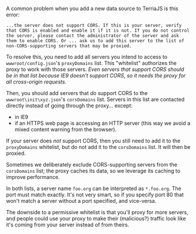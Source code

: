 A common problem when you add a new data source to TerriaJS is this error:

`...the server does not support CORS. If this is your server, verify that CORS is enabled and enable it if it is not. If you do not control the server, please contact the administrator of the server and ask them to enable CORS. Or ... ask us to add this server to the list of non-CORS-supporting servers that may be proxied.`

To resolve this, you need to add all servers you intend to access to `wwwroot/config.json`'s `proxyDomains` list. This "whitelist" authorizes the proxy to work with those servers. *Even servers that support CORS should be in that list because IE9 doesn't support CORS, so it needs the proxy for all cross-origin requests.*

Then, you should add servers that *do* support CORS to the `wwwroot\init\xyz.json`'s `corsDomains` list. Servers in this list are contacted directly instead of going through the proxy... except:
- in IE9
- if an HTTPS web page is accessing an HTTP server (this way we avoid a mixed content warning from the browser).

If your server does *not* support CORS, then you still need to add it to the `proxyDomains` whitelist, but do not add it to the `corsDomains` list. It will then be proxied.

Sometimes we deliberately exclude CORS-supporting servers from the `corsDomains` list; the proxy caches its data, so we leverage its caching to improve performance.

In both lists, a server name `foo.org` can be interpreted as `*.foo.org`. The port must match exactly. It's not very smart, so if you specify port 80 that won't match a server without a port specified, and vice-versa.

The downside to a permissive whitelist is that you'll proxy for more servers, and people could use your proxy to make their (malicious?) traffic look like it's coming from your server instead of from theirs.
